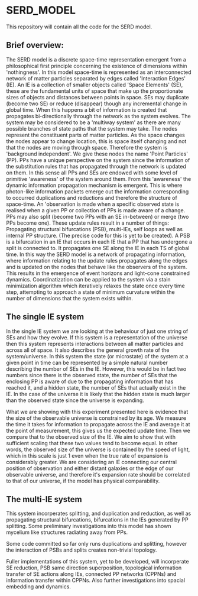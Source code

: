 # SERD_MODEL
This repository will contain all the code for the SERD model.

## Brief overview:
The SERD model is a discrete space-time representation emergent from a philosophical first principle concerning the existence of dimensions within 'nothingness'. In this model space-time is represented as an interconnected network of matter particles separated by edges called 'Interaction Edges' (IE). An IE is a collection of smaller objects called 'Space Elements' (SE), these are the fundamental units of space that make up the proportionate sizes of objects and distances between points in space. SEs may duplicate (become two SE) or reduce (disappear) though any incremental change in global time. When this happens a bit of information is created that propagates bi-directionally through the network as the system evolves. The system may be considered to be a 'multiway system' as there are many possible branches of state paths that the system may take. The nodes represent the constituent parts of matter particles. As the space changes the nodes appear to change location, this is space itself changing and not that the nodes are moving through space. Therefore the system is 'background independent'. We give these nodes the name 'Point Particles' (PP). PPs have a unique perspective on the system since the information of the substitution rules that has propagated through the network is updated on them. In this sense all PPs and SEs are endowed with some level of primitive 'awareness' of the system around them. From this 'awareness' the dynamic information propagation mechanism is emergent. This is where photon-like information packets emerge out the information corresponding to occurred duplications and reductions and therefore the structure of space-time. An 'observation is made when a specific observed state is realised when a given PP or collection of PPs is made aware of a change. PPs may also split (become two PPs with an SE in-between) or merge (two PPs become one).
These update rules result in a number of things: Propagating structural bifurcations (PSB), multi-IEs, self loops as well as internal PP structure. (The precise code for this is yet to be created). A PSB is a bifurcation in an IE that occurs in each IE that a PP that has undergone a split is connected to. It propagates one SE along the IE in each TS of global time. In this way the SERD model is a network of propagating information, where information relating to the update rules propagates along the edges and is updated on the nodes that behave like the observers of the system. This results in the emergence of event horizons and light-cone constrained dynamics. Coordinatization can be applied to the system via a stain minimization algorithm which iteratively relaxes the state once every time step, attempting to approach a state of minimum curvature within the number of dimensions that the system exists within.

## The single IE system
In the single IE system we are looking at the behaviour of just one string of SEs and how they evolve.
If this system is a representation of the universe then this system represents interactions between all matter particles and across all of space.
It also describes the general growth rate of the system/universe.
In this system the state (or microstate) of the system at a given point in time can be represented by a simple natural number describing the number of SEs in the IE. 
However, this would be in fact two numbers since there is the observed state, the number of SEs that the enclosing PP is aware of due to the propagating information that has reached it, and a hidden state, the number of SEs that actually exist in the IE.
In the case of the universe it is likely that the hidden state is much larger than the observed state since the universe is expanding.

What we are showing with this experiment presented here is evidence that the size of the observable universe is constrained by its age.
We measure the time it takes for information to propagate across the IE and average it at the point of measurement, this gives us the expected update time. Then we compare that to the observed size of the IE. We aim to show that with sufficient scaling that these two values tend to become equal. In other words, the observed size of the universe is contained by the speed of light, which in this scale is just 1 even when the true rate of expansion is considerably greater.
We are considering an IE connecting our central position of observation and either distant galaxies or the edge of our observable universe, and therefore it's expansion rate should be correlated to that of our universe, if the model has physical comparability.

## The multi-IE system
This system incorperates splitting, and duplication and reduction, as well as propagating structural bifurcations, bifurcations in the IEs generated by PP splitting. Some preliminary investigations into this model has shown mycelium like structures radiating away from PPs.

Some code committed so far only runs duplications and splitting, however the interaction of PSBs and splits creates non-trivial topology.

Fuller implementations of this system, yet to be developed, will incorperate SE reduction, PSB same direction superposition, topological information transfer of SE actions along IEs, connected PP networks (CPPNs) and information transfer within CPPNs. Also further investigations into spacial embedding and dynamics.

